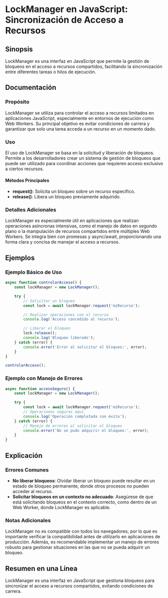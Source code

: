 <!--
Meta Description: # LockManager en JavaScript: Sincronización de Acceso a Recursos ## Sinopsis LockManager es una interfaz en JavaScript que permite la gestión de bloqu...
Meta Keywords: lockmanager, bloqueo, que, acceso, recursos
-->

# LockManager en JavaScript: Sincronización de Acceso a Recursos

## Sinopsis
LockManager es una interfaz en JavaScript que permite la gestión de bloqueos en el acceso a recursos compartidos, facilitando la sincronización entre diferentes tareas o hilos de ejecución.

## Documentación
### Propósito
LockManager se utiliza para controlar el acceso a recursos limitados en aplicaciones JavaScript, especialmente en entornos de ejecución como Web Workers. Su principal objetivo es evitar condiciones de carrera y garantizar que solo una tarea acceda a un recurso en un momento dado.

### Uso
El uso de LockManager se basa en la solicitud y liberación de bloqueos. Permite a los desarrolladores crear un sistema de gestión de bloqueos que puede ser utilizado para coordinar acciones que requieren acceso exclusivo a ciertos recursos.

#### Métodos Principales
- **request()**: Solicita un bloqueo sobre un recurso específico.
- **release()**: Libera un bloqueo previamente adquirido.

### Detalles Adicionales
LockManager es especialmente útil en aplicaciones que realizan operaciones asíncronas intensivas, como el manejo de datos en segundo plano o la manipulación de recursos compartidos entre múltiples Web Workers. Se integra bien con promesas y async/await, proporcionando una forma clara y concisa de manejar el acceso a recursos.

## Ejemplos
### Ejemplo Básico de Uso

```javascript
async function controlarAcceso() {
    const lockManager = new LockManager();

    try {
        // Solicitar un bloqueo
        const lock = await lockManager.request('miRecurso');

        // Realizar operaciones con el recurso
        console.log('Acceso concedido al recurso');

        // Liberar el bloqueo
        lock.release();
        console.log('Bloqueo liberado');
    } catch (error) {
        console.error('Error al solicitar el bloqueo:', error);
    }
}

controlarAcceso();
```

### Ejemplo con Manejo de Errores

```javascript
async function accesoSeguro() {
    const lockManager = new LockManager();

    try {
        const lock = await lockManager.request('miRecurso');
        // Operaciones seguras aquí
        console.log('Operación completada con éxito');
    } catch (error) {
        // Manejo de errores al solicitar el bloqueo
        console.error('No se pudo adquirir el bloqueo:', error);
    }
}
```

## Explicación
### Errores Comunes
- **No liberar bloqueos**: Olvidar liberar un bloqueo puede resultar en un estado de bloqueo permanente, donde otros procesos no pueden acceder al recurso.
- **Solicitar bloqueos en un contexto no adecuado**: Asegúrese de que está solicitando bloqueos en el contexto correcto, como dentro de un Web Worker, donde LockManager es aplicable.

### Notas Adicionales
LockManager no es compatible con todos los navegadores, por lo que es importante verificar la compatibilidad antes de utilizarlo en aplicaciones de producción. Además, es recomendable implementar un manejo de errores robusto para gestionar situaciones en las que no se pueda adquirir un bloqueo.

## Resumen en una Línea
LockManager es una interfaz en JavaScript que gestiona bloqueos para sincronizar el acceso a recursos compartidos, evitando condiciones de carrera.
